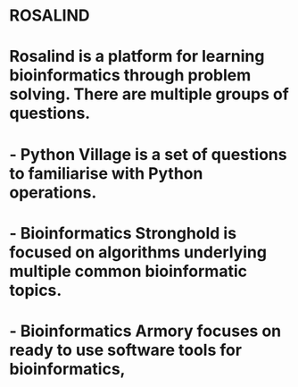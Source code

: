 # ROSALIND
# Rosalind is a platform for learning bioinformatics through problem solving. There are multiple groups of questions. 
# - Python Village is a set of questions to familiarise with Python operations. 
# - Bioinformatics Stronghold is focused on algorithms underlying multiple common bioinformatic topics. 
# - Bioinformatics Armory focuses on ready to use software tools for bioinformatics, 
